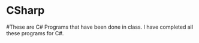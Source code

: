 # CSharp

#These are C# Programs that have been done in class.  I have completed all these programs for C#.  
